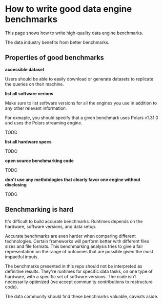# How to write good data engine benchmarks

This page shows how to write high-quality data engine benchmarks.

The data industry benefits from better benchmarks.

## Properties of good benchmarks

**accessible dataset**

Users should be able to easily download or generate datasets to replicate the queries on their machine.

**list all software verions**

Make sure to list software versions for all the engines you use in addition to any other relevant information.

For exmaple, you should specify that a given benchmark uses Polars v1.31.0 and uses the Polars streaming engine.

TODO

**list all hardware specs**

TODO

**open source benchmarking code**

TODO

**don't use any methdologies that clearly favor one engine without disclosing**

TODO

## Benchmarking is hard

It's difficult to build accurate benchmarks.  Runtimes depends on the hardware, software versions, and data setup.

Accurate benchmarks are even harder when comparing different technologies.  Certain frameworks will perform better with different files sizes and file formats.  This benchmarking analysis tries to give a fair representation on the range of outcomes that are possible given the most impactful inputs.

The benchmarks presented in this repo should not be interpreted as definitive results.  They're runtimes for specific data tasks, on one type of hardware, with a specific set of software versions.  The code isn't necessarily optimized (we accept community contributions to restructure code).

The data community should find these benchmarks valuable, caveats aside.
